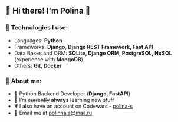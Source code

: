## 🍃 Hi there! I'm Polina 🍃

### 📌 **Technologies I use:**
* Languages: **Python**
* Frameworks: **Django**, **Django REST Framework, Fast API**
* Data Bases and ORM: **SQLite, Django ORM, PostgreSQL, NoSQL** (experience with **MongoDB**)
* Others: **Git, Docker**

### 🌱 **About me:**
* 🚀 Python Backend Developer (**Django, FastAPI**)
* 🌈 I’m ~~currently~~ **always** learning new stuff
* 💗 I also have an account on Codewars - [polina-s](https://www.codewars.com/users/polina-s)
* 📮 Email me at [polinna.s@mail.ru]()
